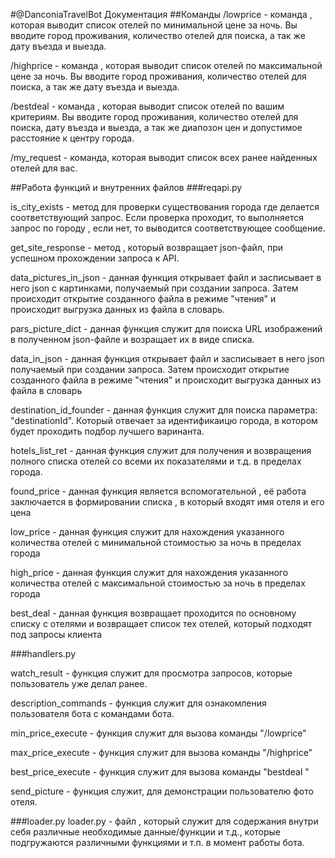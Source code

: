 #@DanconiaTravelBot Документация
##Команды
/lowprice - команда , которая выводит список отелей по минимальной цене за ночь.
Вы вводите город проживания, количество отелей для поиска, а так же дату въезда и выезда.

/highprice - команда , которая выводит список отелей по максимальной цене за ночь.
Вы вводите город проживания, количество отелей для поиска, а так же дату въезда и выезда.

/bestdeal  - команда , которая выводит список отелей по вашим критериям.
Вы вводите город проживания, количество отелей для поиска, дату въезда и выезда, а так же диапозон
цен и допустимое расстояние к центру города.

/my_request - команда, которая выводит список всех ранее найденных отелей для вас.

##Работа функций и внутренних файлов
###reqapi.py 

is_city_exists - метод для проверки существования города где делается соответствующий запрос.
        Если проверка проходит, то выполняется запрос по городу , если нет, то выводится соответствующее сообщение.

get_site_response - метод , который возвращает json-файл, при успешном прохождении запроса к API.

data_pictures_in_json - данная функция открывает файл и засписывает в него json с картинками, получаемый при создании запроса.
        Затем происходит открытие созданного файла в режиме "чтения" и происходит выгрузка данных
        из файла в словарь.

pars_picture_dict - данная функция служит для поиска URL изображений в полученном json-файле
        и возращает их в виде списка.

data_in_json - данная функция открывает файл и засписывает в него json получаемый при создании запроса.
        Затем происходит открытие созданного файла в режиме "чтения" и происходит выгрузка данных
        из файла в словарь

destination_id_founder - данная функция служит для поиска параметра: "destinationId".
        Который отвечает за идентификаицю города, в котором будет проходить подбор лучшего варинанта.

hotels_list_ret - данная функция служит для получения и возвращения полного списка отелей со всеми их показателями
и т.д. в пределах города.

found_price - данная функция является вспомогательной , её работа заключается в формировании списка , в который входят 
имя отеля и его цена

low_price - данная функция служит для нахождения указанного количества отелей с минимальной стоимостью за ночь в 
пределах города

high_price - данная функция служит для нахождения указанного количества отелей с максимальной стоимостью за ночь в 
пределах города

best_deal - данная функция возвращает проходится по основному списку с отелями и возвращает список тех отелей,
который подходят под запросы клиента


###handlers.py

watch_result - функция служит для просмотра запросов, которые пользователь уже делал ранее.

description_commands - функция служит для ознакомления пользователя бота с командами бота.

min_price_execute - функция служит для вызова команды "/lowprice"

max_price_execute - функция служит для вызова команды "/highprice"

best_price_execute - функция служит для вызова команды "bestdeal "

send_picture - функция служит, для демонстрации пользователю фото отеля.


###loader.py
loader.py - файл , который служит для содержания внутри себя различные необходимые данные/функции и т.д.,
которые подгружаются различными функциями и т.п. в момент работы бота.
